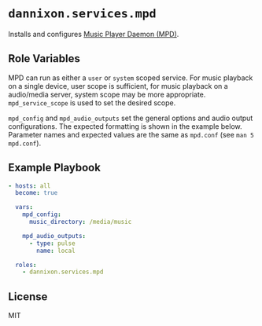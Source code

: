 # `dannixon.services.mpd`

Installs and configures [Music Player Daemon (MPD)](https://www.musicpd.org/).

## Role Variables

MPD can run as either a `user` or `system` scoped service.
For music playback on a single device, user scope is sufficient, for music playback on a audio/media server, system scope may be more appropriate.
`mpd_service_scope` is used to set the desired scope.

`mpd_config` and `mpd_audio_outputs` set the general options and audio output configurations.
The expected formatting is shown in the example below.
Parameter names and expected values are the same as `mpd.conf` (see `man 5 mpd.conf`).

## Example Playbook

```yaml
- hosts: all
  become: true

  vars:
    mpd_config:
      music_directory: /media/music

    mpd_audio_outputs:
      - type: pulse
        name: local

  roles:
    - dannixon.services.mpd
```

## License

MIT
